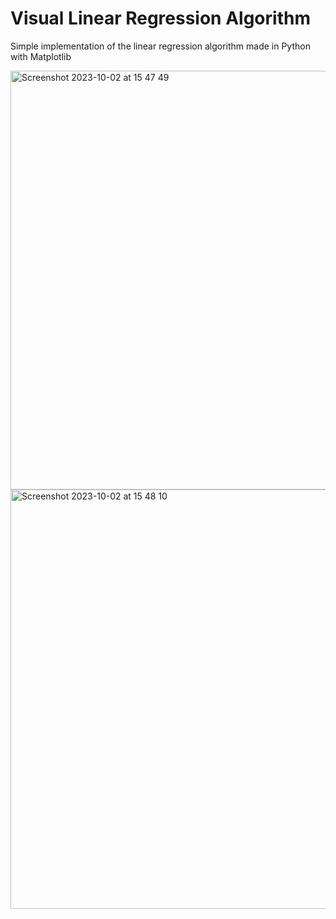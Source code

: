 # Visual Linear Regression Algorithm
Simple implementation of the linear regression algorithm made in Python with Matplotlib

<img width="670" alt="Screenshot 2023-10-02 at 15 47 49" src="https://github.com/pal-ef/linear_regression/assets/63682116/21c81cea-8409-4eba-88bf-6fe5cc2d5463">

<img width="671" alt="Screenshot 2023-10-02 at 15 48 10" src="https://github.com/pal-ef/linear_regression/assets/63682116/f3f95c1a-b01d-4b4a-a82d-97819e6197fa">
